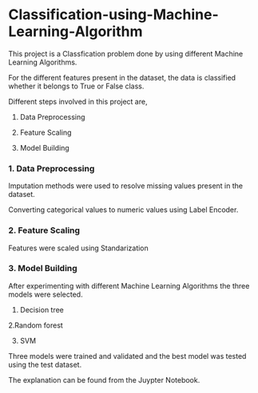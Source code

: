 # Classification-using-Machine-Learning-Algorithm

This project is a Classfication problem done by using different Machine Learning Algorithms. 

For the different features present in the dataset, the data is classified whether it belongs to True or False class.

Different steps involved in this project are,

1. Data Preprocessing

2. Feature Scaling

3. Model Building

### 1. Data Preprocessing

Imputation methods were used to resolve missing values present in the dataset. 

Converting categorical values to numeric values using Label Encoder.

### 2. Feature Scaling

Features were scaled using Standarization

### 3. Model Building

After experimenting with different Machine Learning Algorithms the three models were selected.

1. Decision tree

2.Random forest

3. SVM

Three models were trained and validated and the best model was tested using the test dataset.

The explanation can be found from the Juypter Notebook.
